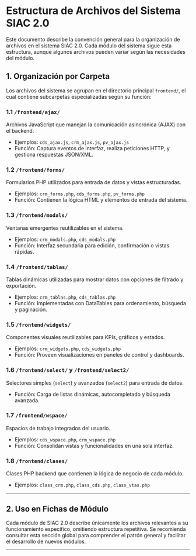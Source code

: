 # Estructura de Archivos del Sistema SIAC 2.0

Este documento describe la convención general para la organización de archivos en el sistema SIAC 2.0. Cada módulo del sistema sigue esta estructura, aunque algunos archivos pueden variar según las necesidades del módulo.

## 1. Organización por Carpeta

Los archivos del sistema se agrupan en el directorio principal `frontend/`, el cual contiene subcarpetas especializadas según su función:

### 1.1 `/frontend/ajax/`
Archivos JavaScript que manejan la comunicación asincrónica (AJAX) con el backend.
- Ejemplos: `cds_ajax.js`, `crm_ajax.js`, `pv_ajax.js`
- Función: Captura eventos de interfaz, realiza peticiones HTTP, y gestiona respuestas JSON/XML.

### 1.2 `/frontend/forms/`
Formularios PHP utilizados para entrada de datos y vistas estructuradas.
- Ejemplos: `crm_forms.php`, `cds_forms.php`, `pv_forms.php`
- Función: Contienen la lógica HTML y elementos de entrada del sistema.

### 1.3 `/frontend/modals/`
Ventanas emergentes reutilizables en el sistema.
- Ejemplos: `crm_modals.php`, `cds_modals.php`
- Función: Interfaz secundaria para edición, confirmación o vistas rápidas.

### 1.4 `/frontend/tablas/`
Tablas dinámicas utilizadas para mostrar datos con opciones de filtrado y exportación.
- Ejemplos: `crm_tablas.php`, `cds_tablas.php`
- Función: Implementadas con DataTables para ordenamiento, búsqueda y paginación.

### 1.5 `/frontend/widgets/`
Componentes visuales reutilizables para KPIs, gráficos y estados.
- Ejemplos: `crm_widgets.php`, `cds_widgets.php`
- Función: Proveen visualizaciones en paneles de control y dashboards.

### 1.6 `/frontend/select/` y `/frontend/select2/`
Selectores simples (`select`) y avanzados (`select2`) para entrada de datos.
- Función: Carga de listas dinámicas, autocompletado y búsqueda avanzada.

### 1.7 `/frontend/wspace/`
Espacios de trabajo integrados del usuario.
- Ejemplos: `cds_wspace.php`, `crm_wspace.php`
- Función: Consolidan vistas y funcionalidades en una sola interfaz.

### 1.8 `/frontend/clases/`
Clases PHP backend que contienen la lógica de negocio de cada módulo.
- Ejemplos: `class_crm.php`, `class_cds.php`, `class_vtas.php`

---

## 2. Uso en Fichas de Módulo

Cada módulo de SIAC 2.0 describe únicamente los archivos relevantes a su funcionamiento específico, omitiendo estructura repetitiva. Se recomienda consultar esta sección global para comprender el patrón general y facilitar el desarrollo de nuevos módulos.

---
